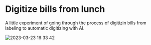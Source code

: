 # Digitize bills from lunch
A little experiment of going through the process of digitizin bills from labeling to automatic digitizing with AI.

![2023-03-23 16 33 42](https://github.com/krauhen/ai-playground/assets/167354464/05cb02b0-0254-45be-aaa1-eb866eebae80)
